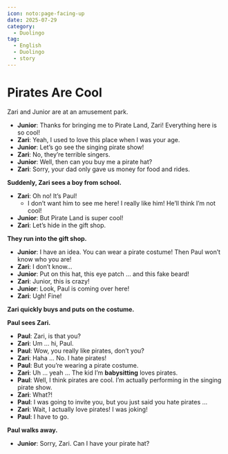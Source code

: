 ```yaml
---
icon: noto:page-facing-up
date: 2025-07-29
category:
  - Duolingo
tag:
  - English
  - Duolingo
  - story
---
```


# Pirates Are Cool

Zari and Junior are at an amusement park.

- **Junior**: Thanks for bringing me to Pirate Land, Zari! Everything here is so cool!
- **Zari**: Yeah, I used to love this place when I was your age.
- **Junior**: Let’s go see the singing pirate show!
- **Zari**: No, they’re terrible singers.
- **Junior**: Well, then can you buy me a pirate hat?
- **Zari**: Sorry, your dad only gave us money for food and rides.

**Suddenly, Zari sees a boy from school.**

- **Zari**: Oh no! It’s Paul!
  - I don’t want him to see me here! I really like him! He’ll think I’m not cool!
- **Junior**: But Pirate Land is super cool!
- **Zari**: Let’s hide in the gift shop.

**They run into the gift shop.**

- **Junior**: I have an idea. You can wear a pirate costume! Then Paul won’t know who you are!
- **Zari**: I don’t know…
- **Junior**: Put on this hat, this eye patch … and this fake beard!
- **Zari**: Junior, this is crazy!
- **Junior**: Look, Paul is coming over here!
- **Zari**: Ugh! Fine!

**Zari quickly buys and puts on the costume.**

**Paul sees Zari.**

- **Paul**: Zari, is that you?
- **Zari**: Um … hi, Paul.
- **Paul**: Wow, you really like pirates, don’t you?
- **Zari**: Haha … No. I hate pirates!
- **Paul**: But you’re wearing a pirate costume.
- **Zari**: Uh … yeah … The kid I’m **babysitting** loves pirates.
- **Paul**: Well, I think pirates are cool. I’m actually performing in the singing pirate show.
- **Zari**: What?!
- **Paul**: I was going to invite you, but you just said you hate pirates …
- **Zari**: Wait, I actually love pirates! I was joking!
- **Paul**: I have to go.

**Paul walks away.**

- **Junior**: Sorry, Zari. Can I have your pirate hat?

